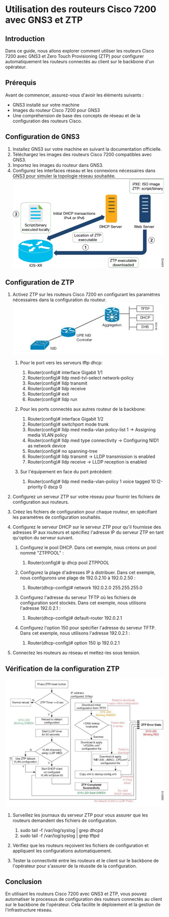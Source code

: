 # Utilisation des routeurs Cisco 7200 avec GNS3 et ZTP

## Introduction

Dans ce guide, nous allons explorer comment utiliser les routeurs Cisco 7200 avec GNS3 et Zero Touch Provisioning (ZTP) pour configurer automatiquement les routeurs connectés au client sur le backbone d'un opérateur.

## Prérequis

Avant de commencer, assurez-vous d'avoir les éléments suivants :

- GNS3 installé sur votre machine
- Images du routeur Cisco 7200 pour GNS3
- Une compréhension de base des concepts de réseau et de la configuration des routeurs Cisco.

## Configuration de GNS3

1. Installez GNS3 sur votre machine en suivant la documentation officielle.
2. Téléchargez les images des routeurs Cisco 7200 compatibles avec GNS3.
3. Importez les images du routeur dans GNS3.
4. Configurez les interfaces réseau et les connexions nécessaires dans GNS3 pour simuler la topologie réseau souhaitée.
![schema cisco ztp](./img/schema_cisco_ztp.png "schema cisco ztp")

## Configuration de ZTP

1. Activez ZTP sur les routeurs Cisco 7200 en configurant les paramètres nécessaires dans la configuration du routeur.
![schema cisco ztp](./img/schema_cisco_ztp2.png "schema cisco ztp")
   1. Pour le port vers les serveurs tftp dhcp:
      1. Router(config)# interface Gigabit 1/1
      2. Router(config)# lldp med-tvl-select network-policy
      3. Router(config)# lldp transmit
      4. Router(config)# lldp receive
      5. Router(config)# exit
      6. Router(config)# lldp run

   2. Pour les ports connectés aux autres routeur de la backbone:
      1. Router(config)# interface Gigabit 1/2
      2. Router(config)# switchport mode trunk
      3. Router(config)# lldp med media-vlan policy-list 1  -> Assigning media VLAN policy
      4. Router(config)# lldp med type connectivity   -> Configuring NID1 as network device
      5. Router(config)# no spanning-tree
      6. Router(config)# lldp transmit    -> LLDP transmission is enabled
      7. Router(config)# lldp receive     -> LLDP reception is enabled
   3. Sur l'équipement en face du port précédent:
      1. Router(config)# lldp med media-vlan-policy 1 voice tagged 10 l2-priority 0 dscp 0

2. Configurez un serveur ZTP sur votre réseau pour fournir les fichiers de configuration aux routeurs.

3. Créez les fichiers de configuration pour chaque routeur, en spécifiant les paramètres de configuration souhaités.

4. Configurez le serveur DHCP sur le serveur ZTP pour qu'il fournisse des adresses IP aux routeurs et spécifiez l'adresse IP du serveur ZTP en tant qu'option du serveur suivant.
   1. Configurez le pool DHCP. Dans cet exemple, nous créons un pool nommé "ZTPPOOL" :
      1. Router(config)# ip dhcp pool ZTPPOOL

   2. Configurez la plage d'adresses IP à distribuer. Dans cet exemple, nous configurons une plage de 192.0.2.10 à 192.0.2.50 :
      1. Router(dhcp-config)# network 192.0.2.0 255.255.255.0

   3. Configurez l'adresse du serveur TFTP où les fichiers de configuration sont stockés. Dans cet exemple, nous utilisons l'adresse 192.0.2.1 :
      1. Router(dhcp-config)# default-router 192.0.2.1

   4. Configurez l'option 150 pour spécifier l'adresse du serveur TFTP. Dans cet exemple, nous utilisons l'adresse 192.0.2.1 :
      1. Router(dhcp-config)# option 150 ip 192.0.2.1

5. Connectez les routeurs au réseau et mettez-les sous tension.

## Vérification de la configuration ZTP

![ztp check list](./img/ztp_check_list.png "ztp check list")

1. Surveillez les journaux du serveur ZTP pour vous assurer que les routeurs demandent des fichiers de configuration.
   1. sudo tail -f /var/log/syslog | grep dhcpd
   2. sudo tail -f /var/log/syslog | grep tftpd

2. Vérifiez que les routeurs reçoivent les fichiers de configuration et appliquent les configurations automatiquement.
3. Tester la connectivité entre les routeurs et le client sur le backbone de l'opérateur pour s'assurer de la réussite de la configuration.

## Conclusion

En utilisant les routeurs Cisco 7200 avec GNS3 et ZTP, vous pouvez automatiser le processus de configuration des routeurs connectés au client sur le backbone de l'opérateur. Cela facilite le déploiement et la gestion de l'infrastructure réseau.
